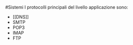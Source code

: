 #Sistemi 
I protocolli principali del livello applicazione sono:
- [[DNS]]
- SMTP
- POP3
- IMAP
- FTP
